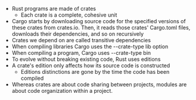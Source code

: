 - Rust programs are made of crates
	- Each crate is a complete, cohesive unit
- Cargo starts by downloading source code for the specified versions of these crates from crates.io. Then, it reads those crates' Cargo.toml files, downloads their dependencies, and so on recursively 
- Crates we depend on are called transitive dependencies 
- When compiling libraries Cargo uses the --crate-type lib option 
- When compiling a program, Cargo uses --crate-type bin
- To evolve without breaking existing code, Rust uses editions 
- A crate's edition only affects how its source code is constructed
	- Editions distinctions are gone by the time the code has been compiled 
- Whereas crates are about code sharing between projects, modules are about code organization within a project.